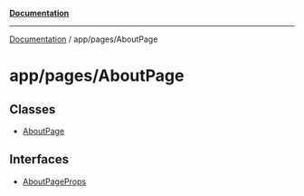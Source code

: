 [**Documentation**](../../../index.md)

***

[Documentation](../../../index.md) / app/pages/AboutPage

# app/pages/AboutPage

## Classes

- [AboutPage](classes/AboutPage.md)

## Interfaces

- [AboutPageProps](interfaces/AboutPageProps.md)

